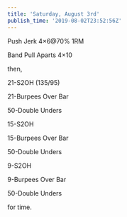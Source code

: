 ```yaml
---
title: 'Saturday, August 3rd'
publish_time: '2019-08-02T23:52:56Z'
---
```


Push Jerk 4×6\@70% 1RM

Band Pull Aparts 4×10

then,

21-S2OH (135/95)

21-Burpees Over Bar

50-Double Unders

15-S2OH

15-Burpees Over Bar

50-Double Unders

9-S2OH

9-Burpees Over Bar

50-Double Unders

for time.

